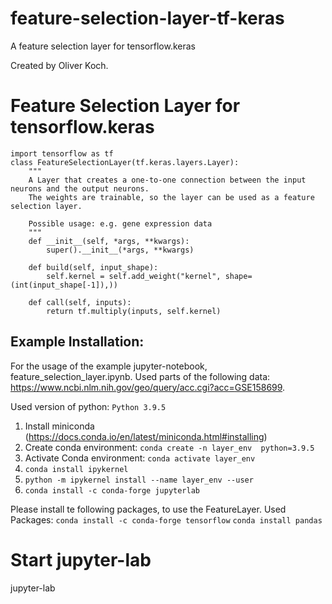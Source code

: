 # feature-selection-layer-tf-keras
A feature selection layer for tensorflow.keras

Created by Oliver Koch.
# Feature Selection Layer for tensorflow.keras

```
import tensorflow as tf
class FeatureSelectionLayer(tf.keras.layers.Layer):
    """ 
    A Layer that creates a one-to-one connection between the input neurons and the output neurons.
    The weights are trainable, so the layer can be used as a feature selection layer.
    
    Possible usage: e.g. gene expression data
    """  
    def __init__(self, *args, **kwargs):
        super().__init__(*args, **kwargs)
    
    def build(self, input_shape):
        self.kernel = self.add_weight("kernel", shape=(int(input_shape[-1]),))
    
    def call(self, inputs):
        return tf.multiply(inputs, self.kernel)
```

## Example Installation:
For the usage of the example jupyter-notebook, feature_selection_layer.ipynb.
Used parts of the following data: https://www.ncbi.nlm.nih.gov/geo/query/acc.cgi?acc=GSE158699. 

Used version of python: ```Python 3.9.5```   

1. Install miniconda (https://docs.conda.io/en/latest/miniconda.html#installing)
2. Create conda environment: ```conda create -n layer_env  python=3.9.5```
3. Activate Conda environment: ```conda activate layer_env ```
4. ```conda install ipykernel```
5. ```python -m ipykernel install --name layer_env --user```
6. ```conda install -c conda-forge jupyterlab```


Please install te following packages, to use the FeatureLayer.
Used Packages:
```conda install -c conda-forge tensorflow```
```conda install pandas```

# Start jupyter-lab
jupyter-lab

